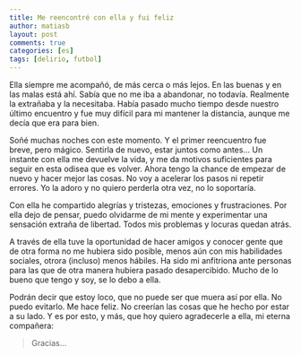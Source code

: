 ```yaml
---
title: Me reencontré con ella y fui feliz
author: matiasb
layout: post
comments: true
categories: [es]
tags: [delirio, futbol]
---
```

Ella siempre me acompañó, de más cerca o más lejos. En las buenas y en las malas está ahí. Sabía que no me iba a abandonar, no todavía. Realmente la extrañaba y la necesitaba. Había pasado mucho tiempo desde nuestro último encuentro y fue muy difícil para mi mantener la distancia, aunque me decía que era para bien.

Soñé muchas noches con este momento. Y el primer reencuentro fue breve, pero mágico. Sentirla de nuevo, estar juntos como antes&#8230; Un instante con ella me devuelve la vida, y me da motivos suficientes para seguir en esta odisea que es volver. Ahora tengo la chance de empezar de nuevo y hacer mejor las cosas. No voy a acelerar los pasos ni repetir errores. Yo la adoro y no quiero perderla otra vez, no lo soportaría.

Con ella he compartido alegrías y tristezas, emociones y frustraciones. Por ella dejo de pensar, puedo olvidarme de mi mente y experimentar una sensación extraña de libertad. Todos mis problemas y locuras quedan atrás.

A través de ella tuve la oportunidad de hacer amigos y conocer gente que de otra forma no me hubiera sido posible, menos aún con mis habilidades sociales, otrora (incluso) menos hábiles. Ha sido mi anfitriona ante personas para las que de otra manera hubiera pasado desapercibido. Mucho de lo bueno que tengo y soy, se lo debo a ella.

Podrán decir que estoy loco, que no puede ser que muera así por ella. No puedo evitarlo. Me hace feliz. No creerían las cosas que he hecho por estar a su lado. Y es por esto, y más, que hoy quiero agradecerle a ella, mi eterna compañera:

> Gracias&#8230;